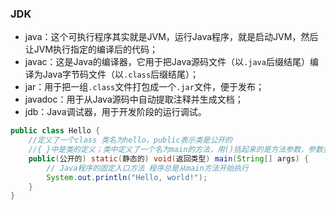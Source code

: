 ### JDK

- java：这个可执行程序其实就是JVM，运行Java程序，就是启动JVM，然后让JVM执行指定的编译后的代码；
- javac：这是Java的编译器，它用于把Java源码文件（以`.java`后缀结尾）编译为Java字节码文件（以`.class`后缀结尾）；
- jar：用于把一组`.class`文件打包成一个`.jar`文件，便于发布；
- javadoc：用于从Java源码中自动提取注释并生成文档；
- jdb：Java调试器，用于开发阶段的运行调试。

~~~java
public class Hello {
    //定义了一个class 类名为hello，public表示类是公开的
    //{ }中是类的定义；类中定义了一个名为main的方法，用()括起来的是方法参数，参数类型是String[]，参数名是args
    public(公开的) static(静态的) void(返回类型) main(String[] args) {
        // Java程序的固定入口方法 程序总是从main方法开始执行
        System.out.println("Hello, world!");
    }
}
~~~

